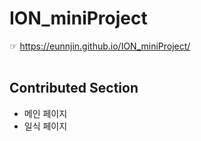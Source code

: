 # ION_miniProject

☞ https://eunnjin.github.io/ION_miniProject/
<br>
<br>
## Contributed Section

- 메인 페이지
- 일식 페이지

